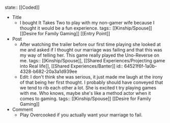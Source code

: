 state:: [[Coded]]

- Title
	- I bought It Takes Two to play with my non-gamer wife because I thought it would be a fun experience.
	  tags:: [[Kinship/Spouse]] [[Desire for Family Gaming]] [[Entry Point]]
- Post
	- After watching the trailer before our first time playing she looked at me and asked if I thought our marriage was failing and that this was my way of telling her. This game really played the Uno-Reverse on me.
	  tags:: [[Kinship/Spouse]], [[Shared Experiences/Projecting game into Real life]], [[Shared Experiences/Banter]]
	  id:: 64521f6f-1a0b-4328-b682-20a3a1d939ee
	- Edit: I don't think she was serious, it just made me laugh at the irony of that being her first thought. I probably should have conveyed that we tend to rib each other a lot. She is excited t try playing games with me. Who knows, maybe she's like a method actor when it comes to gaming.
	  tags:: [[Kinship/Spouse]] [[Desire for Family Gaming]]
- Comment
	- Play Overcooked if you actually want your marriage to fail.